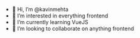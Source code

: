 - 👋 Hi, I’m @kavinmehta
- 👀 I’m interested in everything frontend
- 🌱 I’m currently learning VueJS
- 💞️ I’m looking to collaborate on anything frontend

<!---
kavinmehta/kavinmehta is a ✨ special ✨ repository because its `README.md` (this file) appears on your GitHub profile.
You can click the Preview link to take a look at your changes.
--->
